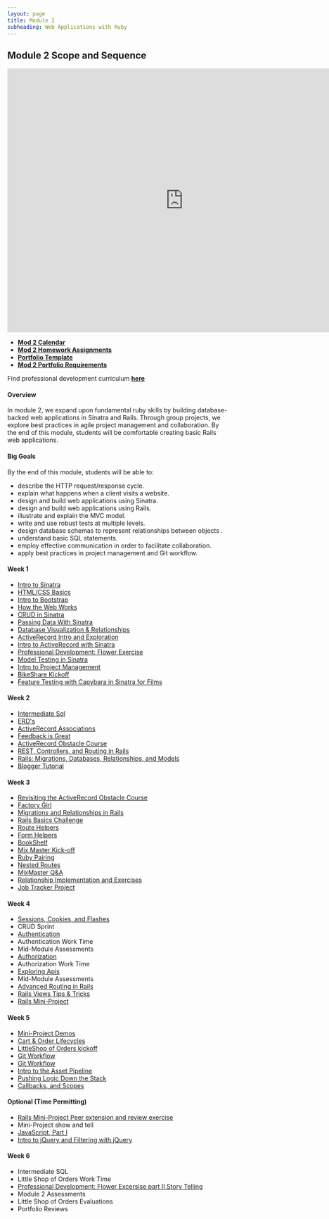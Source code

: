 ```yaml
---
layout: page
title: Module 2
subheading: Web Applications with Ruby
---
```


## Module 2 Scope and Sequence

<iframe src="https://calendar.google.com/calendar/embed?mode=week&src=casimircreative.com_rps2hg1nfqjih4rcl3gl6s4lpk%40group.calendar.google.com&ctz=America/Denver" style="border: 0" width="800" height="600" frameborder="0" scrolling="no"></iframe>

* [__Mod 2 Calendar__](https://calendar.google.com/calendar/embed?src=casimircreative.com_rps2hg1nfqjih4rcl3gl6s4lpk@group.calendar.google.com&ctz=America/Denver)
* [__Mod 2 Homework Assignments__](https://github.com/turingschool/homework/blob/master/module-2-homework.markdown)
* [__Portfolio Template__](https://raw.githubusercontent.com/turingschool/portfolios/master/template.markdown)
* [__Mod 2 Portfolio Requirements__](https://github.com/turingschool/portfolios#module-2)

Find professional development curriculum [__here__](/professional_development)

#### Overview

In module 2, we expand upon fundamental ruby skills by building database-backed web applications in Sinatra and Rails. Through group projects, we explore best practices in agile project management and collaboration. By the end of this module, students will be comfortable creating basic Rails web applications.

#### Big Goals

By the end of this module, students will be able to:

* describe the HTTP request/response cycle.
* explain what happens when a client visits a website.
* design and build web applications using Sinatra.
* design and build web applications using Rails.
* illustrate and explain the MVC model.
* write and use robust tests at multiple levels.
* design database schemas to represent relationships between objects .
* understand basic SQL statements.
* employ effective communication in order to facilitate collaboration.
* apply best practices in project management and Git workflow.



#### Week 1

* [Intro to Sinatra](lessons/introduction_to_sinatra)
* [HTML/CSS Basics](slides/html_css_basics/html_css_basics)
* [Intro to Bootstrap](lessons/introduction_to_bootstrap_v2)
* [How the Web Works](lessons/how_the_web_works)
* [CRUD in Sinatra](lessons/crud-intro-sinatra)
* [Passing Data With Sinatra](https://github.com/turingschool/shopping)
* [Database Visualization & Relationships](lessons/visualising_and_implementing_database_relationships)
* [ActiveRecord Intro and Exploration](https://github.com/turingschool/intro-to-ar)
* [Intro to ActiveRecord with Sinatra](lessons/intro_to_active_record_in_sinatra)
* [Professional Development: Flower Exercise](../professional_development/module_two/flower_exercise)
* [Model Testing in Sinatra](lessons/model_testing_in_sinatra_with_films)
* [Intro to Project Management](lessons/intro_to_project_management)
* [BikeShare Kickoff]()
* [Feature Testing with Capybara in Sinatra for Films](lessons/feature_testing_in_sinatra_with_films)

#### Week 2

* [Intermediate Sql]()
* [ERD's](lessons/entity-relationship-diagramming)
* [ActiveRecord Associations]()
* [Feedback is Great](slides/difficult_conversations/diff-convos)
* [ActiveRecord Obstacle Course](lessons/active_record_obstacle_course)
* [REST, Controllers, and Routing in Rails](lessons/rest_routing_and_controllers_in_rails)
* [Rails: Migrations, Databases, Relationships, and Models](lessons/models_databases_relationships)
* [Blogger Tutorial](http://tutorials.jumpstartlab.com/projects/blogger.html)

#### Week 3

* [Revisiting the ActiveRecord Obstacle Course](lessons/active_record_obstacle_course)
* [Factory Girl](lessons/factory_documentation)
* [Migrations and Relationships in Rails](lessons/migrations-databases-relationships)
* [Rails Basics Challenge](lessons/models_databases_relationships_routes_controllers_oh_my)
* [Route Helpers](lessons/route_helpers)
* [Form Helpers](lessons/form_helpers_rails)
* [BookShelf](lessons/forms_primer)
* [Mix Master Kick-off](projects/mix_master/1_getting_started)
* [Ruby Pairing](https://github.com/turingschool/challenges/blob/master/flatten.markdown)
* [Nested Routes]()
* [MixMaster Q&A](projects/mix_master/1_getting_started)
* [Relationship Implementation and Exercises](https://github.com/turingschool-examples/relationship_practice_exercises)
* [Job Tracker Project](https://github.com/turingschool/job-tracker)

#### Week 4

* [Sessions, Cookies, and Flashes](lessons/sessions_cookies_flashes)
* CRUD Sprint
* [Authentication](lessons/authentication)
* Authentication Work Time
* Mid-Module Assessments
* [Authorization](lessons/authorization-in-rails)
* Authorization Work Time
* [Exploring Apis](lessons/exploring_apis)
* Mid-Module Assessments
* [Advanced Routing in Rails](lessons/advanced_routing_rails)
* [Rails Views Tips & Tricks](lessons/rails_views_tips_and_techniques)
* [Rails Mini-Project](projects/mini-project)

#### Week 5

* [Mini-Project Demos](lessons/mini-project-gem-implementation)
* [Cart & Order Lifecycles](lessons/cart_implementation)
* [LittleShop of Orders kickoff](projects/little_shop)
* [Git Workflow](lessons/git_workflows)
* [Git Workflow](lessons/small_team_git_workflow)
* [Intro to the Asset Pipeline](lessons/intro_to_the_asset_pipeline)
* [Pushing Logic Down the Stack](http://tutorials.jumpstartlab.com/topics/architecture/pushing_logic_down_the_stack.html)
* [Callbacks, and Scopes](lessons/scopes_callbacks_class_methods.markdown)

#### Optional (Time Permitting)
* [Rails Mini-Project Peer extension and review exercise](lessons/mini-project-gem-implementation)
* Mini-Project show and tell
* [JavaScript, Part I](lessons/introduction_to_javascript)
* [Intro to jQuery and Filtering with jQuery](lessons/introduction_to_jquery)

#### Week 6

* Intermediate SQL
* Little Shop of Orders Work Time
* [Professional Development: Flower Excersise part II Story Telling](https://github.com/turingschool/professional_skills/blob/master/networking.md)
* Module 2 Assessments
* Little Shop of Orders Evaluations
* Portfolio Reviews
